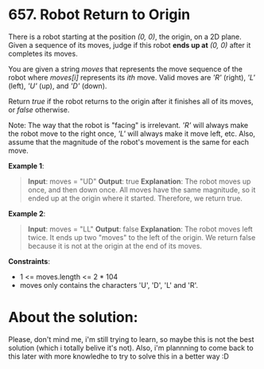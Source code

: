 # 657. Robot Return to Origin

There is a robot starting at the position _(0, 0)_, the origin, on a 2D plane. Given a sequence of its moves, judge if this robot __ends up at__ _(0, 0)_ after it completes its moves.

You are given a string _moves_ that represents the move sequence of the robot where _moves[i]_ represents its _ith_ move. Valid moves are _'R'_ (right), _'L'_ (left), _'U'_ (up), and _'D'_ (down).

Return _true_ if the robot returns to the origin after it finishes all of its moves, or _false_ otherwise.

Note: The way that the robot is "facing" is irrelevant. _'R'_ will always make the robot move to the right once, _'L'_ will always make it move left, etc. Also, assume that the magnitude of the robot's movement is the same for each move.

 

__Example 1__:
> __Input__: moves = "UD"
> __Output__: true
> __Explanation__: The robot moves up once, and then down once. All moves have the same magnitude, so it ended up at the origin where it started. Therefore, we return true.

__Example 2__:
> __Input__: moves = "LL"
> __Output__: false
> __Explanation__: The robot moves left twice. It ends up two "moves" to the left of the origin. We return false because it is not at the origin at the end of its moves.

 

__Constraints__:
- 1 <= moves.length <= 2 * 104
- moves only contains the characters 'U', 'D', 'L' and 'R'.

# About the solution: 
Please, don't mind me, i'm still trying to learn, so maybe this is not the best solution (which i totally belive it's not). Also, i'm plannning to come back to this later with more knowledhe to try to solve this in a better way :D
